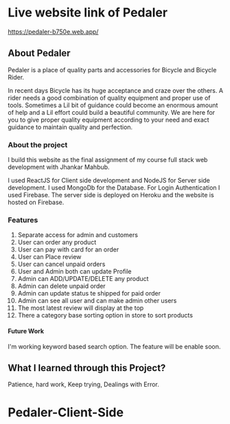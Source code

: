 # Live website link of Pedaler

https://pedaler-b750e.web.app/

## About Pedaler

Pedaler is a place of quality parts and accessories for Bicycle and Bicycle Rider.

In recent days Bicycle has its huge acceptance and craze over the others. A rider needs a good combination of quality equipment and proper use of tools. Sometimes a Lil bit of guidance could become an enormous amount of help and a Lil effort could build a beautiful community. We are here for you to give proper quality equipment according to your need and exact guidance to maintain quality and perfection.

### About the project

I build this website as the final assignment of my course full stack web development with Jhankar Mahbub.


I used ReactJS for Client side development and NodeJS for Server side development. I used MongoDb for the Database. For Login Authentication I used Firebase. The server side is deployed on Heroku and the website is hosted on Firebase.

### Features

1. Separate access for admin and customers
2. User can order any product
3. User can pay with card for an order
4. User can Place review
5. User can cancel unpaid orders
6. User and Admin both can update Profile
7. Admin can ADD/UPDATE/DELETE any product
8. Admin can delete unpaid order
9. Admin can update status te shipped for paid order
10. Admin can see all user and can make admin other users
11. The most latest review will display at the top
12. There a category base sorting option in store to sort products

#### Future Work

I'm working keyword based search option. The feature will be enable soon.

## What I learned through this Project?

Patience, hard work, Keep trying, Dealings with Error. 

# Pedaler-Client-Side
